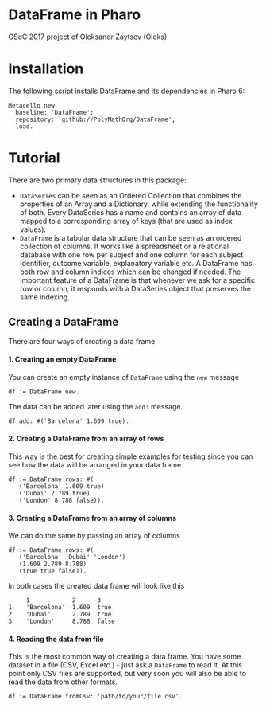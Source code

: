 # DataFrame in Pharo
GSoC 2017 project of Oleksandr Zaytsev (Oleks)

# Installation
The following script installs DataFrame and its dependencies in Pharo 6:
```smalltalk
Metacello new
  baseline: 'DataFrame';
  repository: 'github://PolyMathOrg/DataFrame';
  load.
```

# Tutorial
There are two primary data structures in this package:
* `DataSeries` can be seen as an Ordered Collection that combines the properties of an Array and a Dictionary, while extending the functionality of both. Every DataSeries has a name and contains an array of data mapped to a corresponding array of keys (that are used as index values).
* `DataFrame` is a tabular data structure that can be seen as an ordered collection of columns. It works like a spreadsheet or a relational database with one row per subject and one column for each subject identifier, outcome variable, explanatory variable etc. A DataFrame has both row and column indices which can be changed if needed. The important feature of a DataFrame is that whenever we ask for a specific row or column, it responds with a DataSeries object that preserves the same indexing.

## Creating a DataFrame
There are four ways of creating a data frame

#### 1. Creating an empty DataFrame
You can create an empty instance of `DataFrame` using the `new` message
```smalltalk
df := DataFrame new.
```
The data can be added later using the `add:` message.
```smalltalk
df add: #('Barcelona' 1.609 true).
```

#### 2. Creating a DataFrame from an array of rows
This way is the best for creating simple examples for testing since you can see how the data will be arranged in your data frame.
```smalltalk
df := DataFrame rows: #(
   ('Barcelona' 1.609 true)
   ('Dubai' 2.789 true)
   ('London' 8.788 false)).
```

#### 3. Creating a DataFrame from an array of columns
We can do the same by passing an array of columns
```smalltalk
df := DataFrame rows: #(
   ('Barcelona' 'Dubai' 'London')
   (1.609 2.789 8.788)
   (true true false)).
```
In both cases the created data frame will look like this
```
     1            2      3
1    'Barcelona'  1.609  true
2    'Dubai'      2.789  true
3    'London'     8.788  false
```

#### 4. Reading the data from file
This is the most common way of creating a data frame. You have some dataset in a file (CSV, Excel etc.) - just ask a `DataFrame` to read it. At this point only CSV files are supported, but very soon you will also be able to read the data from other formats.

```smalltalk
df := DataFrame fromCsv: 'path/to/your/file.csv'.
```
